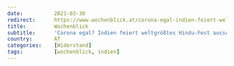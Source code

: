 ```yaml
---
date:          2021-03-30
redirect:      https://www.wochenblick.at/corona-egal-indien-feiert-weltgroesstes-hindu-fest-ausschweifend/
title:         Wochenblick
subtitle:      'Corona egal? Indien feiert weltgrößtes Hindu-Fest ausschweifend'
country:       AT
categories:    [Widerstand]
tags:          [wochenblick, indien]
---
```

